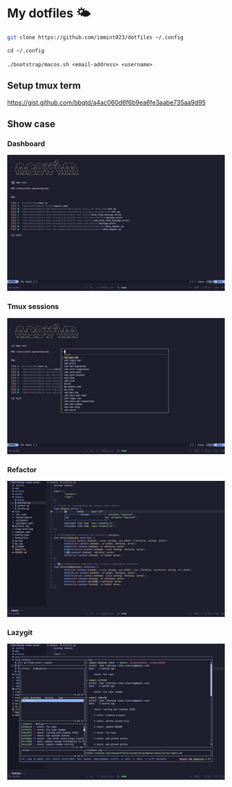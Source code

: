 # My dotfiles 🌤

```bash
git clone https://github.com/immint023/dotfiles ~/.config
```

```
cd ~/.config

./bootstrap/macos.sh <email-address> <username>
```
## Setup tmux term
https://gist.github.com/bbqtd/a4ac060d6f6b9ea6fe3aabe735aa9d95

## Show case
### Dashboard
![Alt text](./images/1.png?raw=true "Title")
### Tmux sessions
![Alt text](./images/2.png?raw=true "Title")
### Refactor
![Alt text](./images/3.png?raw=true "Title")
### Lazygit
![Alt text](./images/4.png?raw=true "Title")

